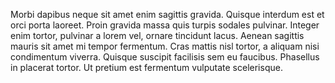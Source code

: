 Morbi dapibus neque sit amet enim sagittis gravida. Quisque interdum est et orci porta laoreet. Proin gravida massa quis turpis sodales pulvinar. Integer enim tortor, pulvinar a lorem vel, ornare tincidunt lacus. Aenean sagittis mauris sit amet mi tempor fermentum. Cras mattis nisl tortor, a aliquam nisi condimentum viverra. Quisque suscipit facilisis sem eu faucibus. Phasellus in placerat tortor. Ut pretium est fermentum vulputate scelerisque.